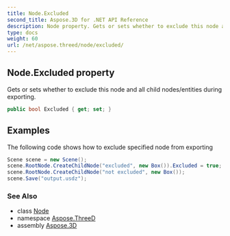 ```yaml
---
title: Node.Excluded
second_title: Aspose.3D for .NET API Reference
description: Node property. Gets or sets whether to exclude this node and all child nodes/entities during exporting
type: docs
weight: 60
url: /net/aspose.threed/node/excluded/
---
```

## Node.Excluded property

Gets or sets whether to exclude this node and all child nodes/entities during exporting.

```csharp
public bool Excluded { get; set; }
```

## Examples

The following code shows how to exclude specified node from exporting

```csharp
Scene scene = new Scene();
scene.RootNode.CreateChildNode("excluded", new Box()).Excluded = true;
scene.RootNode.CreateChildNode("not excluded", new Box());
scene.Save("output.usdz");
```

### See Also

* class [Node](../)
* namespace [Aspose.ThreeD](../../node/)
* assembly [Aspose.3D](../../../)


